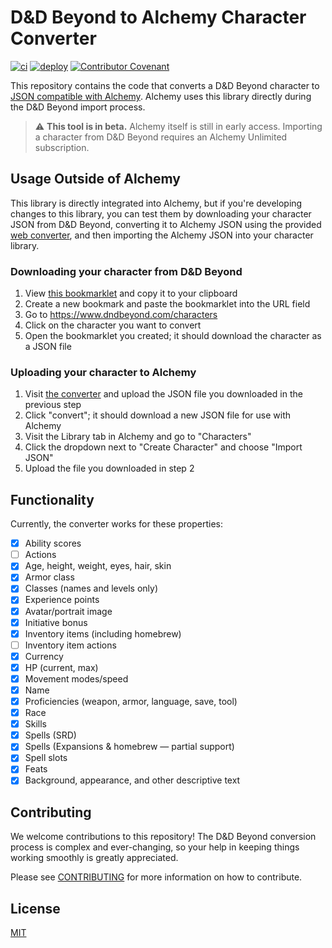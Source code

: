 # D&D Beyond to Alchemy Character Converter

[![ci](https://github.com/alchemyrpg/ddb2alchemy/actions/workflows/ci.yml/badge.svg)](https://github.com/alchemyrpg/ddb2alchemy/actions/workflows/ci.yml)
[![deploy](https://github.com/alchemy/ddb2alchemy/actions/workflows/deploy.yml/badge.svg)](https://github.com/alchemyrpg/ddb2alchemy/actions/workflows/deploy.yml)
[![Contributor Covenant](https://img.shields.io/badge/Contributor%20Covenant-2.1-4baaaa.svg)](code_of_conduct.md)

This repository contains the code that converts a D&D Beyond character to [JSON compatible with Alchemy](https://alchemyrpg.github.io/slate). Alchemy uses this library directly during the D&D Beyond import process.

> ⚠️ **This tool is in beta.** Alchemy itself is still in early access. Importing a character from D&D Beyond requires an Alchemy Unlimited subscription.

## Usage Outside of Alchemy

This library is directly integrated into Alchemy, but if you're developing changes to this library, you can test them by downloading your character JSON from D&D Beyond, converting it to Alchemy JSON using the provided [web converter](https://alchemyrpg.github.io/ddb2alchemy/), and then importing the Alchemy JSON into your character library.

### Downloading your character from D&D Beyond

1. View [this bookmarklet](https://raw.githubusercontent.com/alchemyrpg/ddb2alchemy/main/public/bookmarklet.min.js) and copy it to your clipboard
2. Create a new bookmark and paste the bookmarklet into the URL field
3. Go to https://www.dndbeyond.com/characters
4. Click on the character you want to convert
5. Open the bookmarklet you created; it should download the character as a JSON file

### Uploading your character to Alchemy

1. Visit [the converter](https://alchemyrpg.github.io/ddb2alchemy/) and upload the JSON file you downloaded in the previous step
2. Click "convert"; it should download a new JSON file for use with Alchemy
3. Visit the Library tab in Alchemy and go to "Characters"
4. Click the dropdown next to "Create Character" and choose "Import JSON"
5. Upload the file you downloaded in step 2

## Functionality

Currently, the converter works for these properties:

- [x] Ability scores
- [ ] Actions
- [x] Age, height, weight, eyes, hair, skin
- [x] Armor class
- [x] Classes (names and levels only)
- [x] Experience points
- [x] Avatar/portrait image
- [x] Initiative bonus
- [x] Inventory items (including homebrew)
- [ ] Inventory item actions
- [x] Currency
- [x] HP (current, max)
- [x] Movement modes/speed
- [x] Name
- [x] Proficiencies (weapon, armor, language, save, tool)
- [x] Race
- [x] Skills
- [x] Spells (SRD)
- [x] Spells (Expansions & homebrew — partial support)
- [x] Spell slots
- [x] Feats
- [x] Background, appearance, and other descriptive text

## Contributing
We welcome contributions to this repository! The D&D Beyond conversion process is complex and ever-changing, so your help in keeping things working smoothly is greatly appreciated.

Please see [CONTRIBUTING](CONTRIBUTING.md) for more information on how to contribute.

## License

[MIT](LICENSE)

